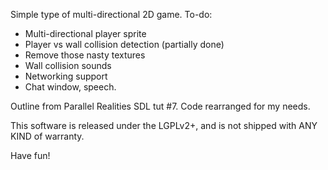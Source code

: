 Simple type of multi-directional 2D game.
To-do:
  * Multi-directional player sprite
  * Player vs wall collision detection (partially done)
  * Remove those nasty textures
  * Wall collision sounds
  * Networking support
  * Chat window, speech.

Outline from Parallel Realities SDL tut #7. Code rearranged for my needs.

This software is released under the LGPLv2+, and is not shipped with ANY 
KIND of warranty.

Have fun!
